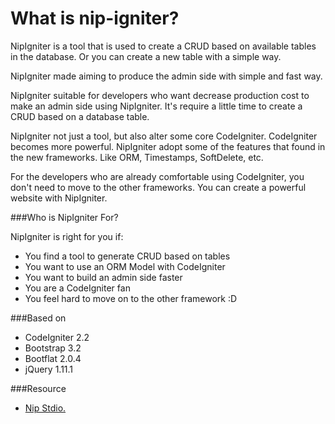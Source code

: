 What is nip-igniter?
===========

NipIgniter is a tool that is used to create a CRUD based on available tables in the database. Or you can create a new table with a simple way. 

NipIgniter made aiming to produce the admin side with simple and fast way.

NipIgniter suitable for developers who want decrease production cost to make an admin side using NipIgniter. It's require a little time to create a CRUD based on a database table.

NipIgniter not just a tool, but also alter some core CodeIgniter. CodeIgniter becomes more powerful. NipIgniter adopt some of the features that found in the new frameworks. Like ORM, Timestamps, SoftDelete, etc.

For the developers who are already comfortable using CodeIgniter, you don't need to move to the other frameworks. You can create a powerful website with NipIgniter.


###Who is NipIgniter For?

NipIgniter is right for you if:

 - You find a tool to generate CRUD based on tables
 - You want to use an ORM Model with CodeIgniter
 - You want to build an admin side faster
 - You are a CodeIgniter fan
 - You feel hard to move on to the other framework :D


###Based on
 * CodeIgniter 2.2
 * Bootstrap 3.2
 * Bootflat 2.0.4
 * jQuery 1.11.1


###Resource
 * [Nip Stdio.]


[Nip Stdio.]:http://nipstudio.com
